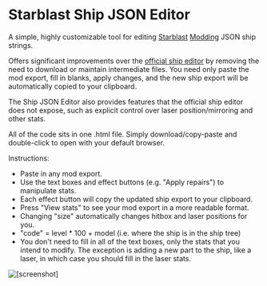 # Starblast Ship JSON Editor

A simple, highly customizable tool for editing [Starblast](https://starblast.io/) [Modding](https://starblast.io/modding.html) JSON ship strings.

Offers significant improvements over the [official ship editor](https://starblast.io/shipeditor/) by removing the need to download or maintain intermediate files. You need only paste the mod export, fill in blanks, apply changes, and the new ship export will be automatically copied to your clipboard.

The Ship JSON Editor also provides features that the official ship editor does not expose, such as explicit control over laser position/mirroring and other stats.

All of the code sits in one .html file. Simply download/copy-paste and double-click to open with your default browser.

Instructions:
- Paste in any mod export.
- Use the text boxes and effect buttons (e.g. "Apply repairs") to manipulate stats.
- Each effect button will copy the updated ship export to your clipboard.
- Press "View stats" to see your mod export in a more readable format.
- Changing "size" automatically changes hitbox and laser positions for you.
- "code" = level * 100 + model (i.e. where the ship is in the ship tree)
- You don't need to fill in all of the text boxes, only the stats that you intend to modify. The exception is adding a new part to the ship, like a laser, in which case you should fill in the laser stats.

![\[screenshot\]](https://raw.github.com/StormPetrel1/Starblast-Ship-JSON-Editor/main/screenshot.png?raw=true)
